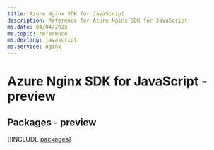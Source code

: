```yaml
---
title: Azure Nginx SDK for JavaScript
description: Reference for Azure Nginx SDK for JavaScript
ms.date: 04/04/2025
ms.topic: reference
ms.devlang: javascript
ms.service: nginx
---
```

# Azure Nginx SDK for JavaScript - preview
## Packages - preview
[!INCLUDE [packages](nginx-index.md)]